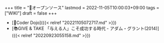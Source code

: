 +++
title = "📝オープンソース"
lastmod = 2022-11-05T10:00:03+09:00
tags = ["WIKI"]
draft = false
+++

-   [📝Coder Dojo]({{< relref "20221105072717.md" >}})
-   [📚GIVE & TAKE 「与える人」こそ成功する時代 - アダム・グラント(2014)]({{< relref "20220923055158.md" >}})
